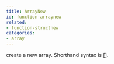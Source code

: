 ```yaml
---
title: ArrayNew
id: function-arraynew
related:
- function-structnew
categories:
- array
---
```


create a new array. Shorthand syntax is [].
